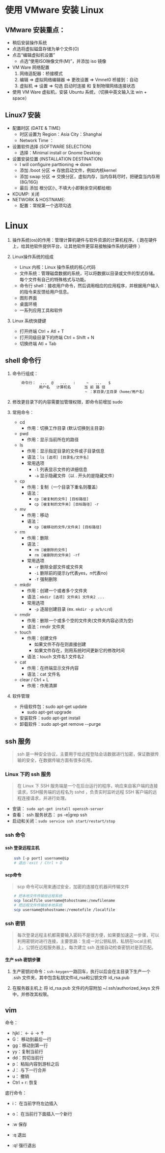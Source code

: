 # 使用 VMware 安装 Linux

## VMware 安装重点：

-   稍后安装操作系统
-   点选将虚拟磁盘存储为单个文件(O)
-   点击“编辑虚拟机设置”
    -   点选“使用ISO映像文件(M)”，并添加 iso 镜像
-   VM Ware 网络配置
    1.  网络适配器：桥接模式
    2.  编辑 => 虚拟网络编辑器 => 更改设置 => Vmnet0 桥接到：自动
    3.  虚拟机 => 设置 => 勾选 启动时连接 和 复制物理网络连接状态
-   使用 VM Ware 虚拟机，安装 Ubuntu 系统，（切换中英文输入法 win + space）

## Linux7 安装

-   配置时区 (DATE & TIME)
    -   时区设置为 Region：Asia    City：Shanghai
    -   Network Time ：
-   设置软件选择 (SOFTWARE SELECTION)
    -   选择：Minimal install or Gnome Desktop
-   设置安装位置 (INSTALLATION DESTINATION)
    -   I will configuire parttioning => down
    -   添加 /boot 分区 => 存放启动文件，例如内核kernel
    -   添加 swap 分区 => 交换分区，虚拟内存，当内存耗尽时，把硬盘当内存用(8G/16G)
    -   最后 添加 根分区(`\`, 不填大小即剩余空间都给根)
-   KDUMP: 关闭
-   NETWORK & HOSTNAME:
    -   配置：常规第一个选项勾选

# Linux

1.  操作系统(os)的作用：管理计算机硬件与软件资源的计算机程序。（ 跑在硬件上，给其他软件提供平台，让其他软件更容易接触操作系统的硬件 ）

2.  Linux操作系统的组成

    -   Linux 内核：Linux 操作系统的核心代码
    -   文件系统：管理磁盘数据的系统，可以将数据以目录或文件的型式存储。每个文件有自己的特殊格式与功能。
    -   命令行 shell：接收用户命令，然后调用相应的应用程序，并根据用户输入的指令来反馈给用户信息。
    -   图形界面
    -   桌面环境
    -   一系列应用工具和软件

3.  Linux 系统快捷键

    -   打开终端 Ctrl + Atl + T
    -   打开同级目录下的终端 Ctrl + Shift + N
    -   切换终端 Atl + Tab

## shell 命令行

1.  命令行组成：

    ```bash
        命令行：  ...  @   ...   :     ~   ...   $
                用户名   计算机名      当 前 路 径
                                     ~ ：家目录/主目录（home/用户名）
    ```

2.  修改更目录下的内容需要加管理权限，即命令前增加 sudo

3.  常用命令：

    -   cd
        -   作用：切换工作目录 (默认切换到主目录)
    -   pwd
        -   作用：显示当前所在的路径
    -   ls
        -   作用：显示指定目录的文件或子目录信息
        -   语法：`ls [选项] [目录名/文件名]`
        -   常用选项
            -   `-l`  列表显示文件的详细信息
            -   `-a`  显示隐藏文件（以 . 开头的是隐藏文件）
    -   cp
        -   作用：复制（一个目录下重名则覆盖）
        -   语法：
            -   `cp [被复制的文件] [目标路径]`
            -   `cp [被复制的文件夹] [目标路径] -r`
    -   mv
        -   作用：移动
        -   语法：
            -   `cp [被移动的文件/文件夹] [目标路径]`
    -   rm
        -   作用：删除
        -   语法：
            -   `rm [被删除的文件]`
            -   `rm [被删除的文件夹] -rf`
        -   常用选项
            -   `-r` 删除全部文件或文件夹
            -   `-i` 删除前的提示(y代表yes，n代表no)
            -   `-f` 强制删除
    -   mkdir
        -   作用：创建一个或者多个文件夹
        -   语法：`mkdir [选项] 文件夹1 文件夹2 ...`
        -   常用选项
            -   `-p` 逐层创建目录 (ex. `mkdir -p a/b/c/d`)
    -   rmdir
        -   作用：删除一个或多个空的文件夹(文件夹内容必须为空)
        -   语法：rmdir 文件夹
    -   touch
        -   作用：创建文件
            -   如果文件不存在则直接创建
            -   如果文件存在，则用系统时间更新它的修改时间
        -   语法：touch 文件名1 文件名2
    -   cat
        -   作用：在终端显示文件内容
        -   语法：cat 文件名
    -   clear / Ctrl + L
        -   作用：作用清屏

4.  软件管理

    -   升级软件包：sudo apt-get update
        -   sudo apt-get upgrade
    -   安装软件：sudo apt-get install
    -   卸载软件：sudo apt-get remove --purge

## ssh 服务

> ssh 是一种安全协议，主要用于给远程登陆会话数据进行加密，保证数据传输的安全，在数据传输方面有很多应用。

### Linux 下的 ssh 服务

> 在 Linux 下 SSH 服务端是一个在后台运行的程序，响应来自客户端的连接请求，SSH服务端的远程名为 sshd ，负责实时监听远程 SSH 客户端的远程连接请求，并进行处理。

-   安装： `sudo apt-get install openssh-server`
-   查看： ssh 服务状态： ps -e|grep ssh
-   启动和关闭：`sudo service ssh start/restart/stop`

### ssh 命令

#### ssh 登录远程主机

```bash
    ssh [-p port] username@ip
    # 退出：exit / Ctrl + D
```

#### scp命令

> scp 命令可以用来通过安全，加密的连接在机器间传输文件

```bash
    # 把本地文件传输给远程系统
    scp localfile username@tohostname:/newfilename
    # 把远程文件传输给本地系统
    scp username@tohostname:/remotefile /localfile
```

### ssh 密钥

> 每次登录远程主机都需要输入密码不是很方便，如果要加速这一步骤，可以利用密钥对进行连接，主要思路：生成一对公钥私钥，私钥在local主机上，公钥在远程服务器上，每次建立 ssh 连接自动检查密钥对是否匹配。

#### 生产 ssh 密钥步骤

1.  生产密钥对命令：`ssh-keygen`一路回车，执行以后会在主目录下生产一个 .ssh 文件夹，其中包含私钥文件id_rsa和公钥文件 id_rsa.pub

2.  在服务器主机上 将 id_rsa.pub 文件的内容附加 ~/.ssh/authorized_keys 文件中，并修改其权限。

## vim

命令：

-   hjkl： ← ↓ → ↑
-   G： 移动到最后一行
-   gg：移动到第一行
-   yy：复制当前行
-   dd：剪切当前行
-   p： 粘贴内容到游标之后
-   J： 与下一行合并
-   u： 撤销
-   Ctrl + r: 恢复

底行命令：

-   i： 在当前字符左边插入
-   o： 在当前行下面插入一个新行

-   :w  保存
-   :q  退出
-   :q! 强行退出
